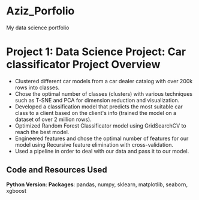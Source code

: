 # Aziz_Porfolio
My data science portfolio

# Project 1: Data Science Project: Car classificator Project Overview
* Clustered different car models from a car dealer catalog with over 200k rows into classes.
* Chose the optimal number of classes (clusters) with various techniques such as T-SNE and PCA for dimension reduction and visualization.
* Developed a classification model that predicts the most suitable car class to a client based on the client's info (trained the model on a dataset of over 2 million rows).
* Optimized Random Forest Classificator model using GridSearchCV to reach the best model.
* Engineered features and chose the optimal number of features for our model using Recursive feature elimination with cross-validation.
* Used a pipeline in order to deal with our data and pass it to our model.

## Code and Resources Used
**Python Version**:
**Packages**: pandas, numpy, sklearn, matplotlib, seaborn, xgboost
